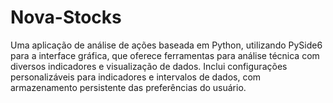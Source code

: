 # Nova-Stocks
Uma aplicação de análise de ações baseada em Python, utilizando PySide6 para a interface gráfica, que oferece ferramentas para análise técnica com diversos indicadores e visualização de dados. Inclui configurações personalizáveis para indicadores e intervalos de dados, com armazenamento persistente das preferências do usuário.

